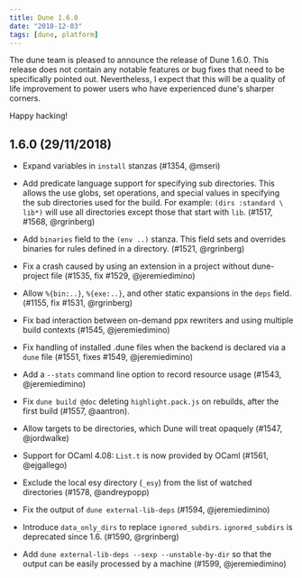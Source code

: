 ```yaml
---
title: Dune 1.6.0
date: "2018-12-03"
tags: [dune, platform]
---
```


The dune team is pleased to announce the release of Dune 1.6.0. This release does not contain any notable features or bug fixes that need to be specifically pointed out. Nevertheless, I expect that this will be a quality of life improvement to power users who have experienced dune's sharper corners.

Happy hacking!

1.6.0 (29/11/2018)
------------------

- Expand variables in `install` stanzas (#1354, @mseri)

- Add predicate language support for specifying sub directories. This allows the
  use globs, set operations, and special values in specifying the sub
  directories used for the build. For example: `(dirs :standard \ lib*)` will
  use all directories except those that start with `lib`. (#1517, #1568,
  @rgrinberg)

- Add `binaries` field to the `(env ..)` stanza. This field sets and overrides
  binaries for rules defined in a directory. (#1521, @rgrinberg)

- Fix a crash caused by using an extension in a project without
  dune-project file (#1535, fix #1529, @jeremiedimino)

- Allow `%{bin:..}`, `%{exe:..}`, and other static expansions in the `deps`
  field. (#1155, fix #1531, @rgrinberg)

- Fix bad interaction between on-demand ppx rewriters and using multiple build
  contexts (#1545, @jeremiedimino)

- Fix handling of installed .dune files when the backend is declared via a
  `dune` file (#1551, fixes #1549, @jeremiedimino)

- Add a `--stats` command line option to record resource usage (#1543, @jeremiedimino)

- Fix `dune build @doc` deleting `highlight.pack.js` on rebuilds, after the
  first build (#1557, @aantron).

- Allow targets to be directories, which Dune will treat opaquely
  (#1547, @jordwalke)

- Support for OCaml 4.08: `List.t` is now provided by OCaml (#1561, @ejgallego)

- Exclude the local esy directory (`_esy`) from the list of watched directories
  (#1578, @andreypopp)

- Fix the output of `dune external-lib-deps` (#1594, @jeremiedimino)

- Introduce `data_only_dirs` to replace `ignored_subdirs`. `ignored_subdirs` is
  deprecated since 1.6. (#1590, @rgrinberg)

- Add `dune external-lib-deps --sexp --unstable-by-dir` so that the output can
  be easily processed by a machine (#1599, @jeremiedimino)